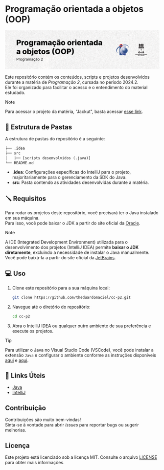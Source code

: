 # Programação orientada a objetos (OOP)

<picture>
  <source media="(prefers-color-scheme: dark)" srcset="./.github/cover.png">
  <source media="(prefers-color-scheme: light)" srcset="./.github/cover_light.png">
  <img alt="Programação orientada a objetos (OOP)" src="/.github/cover_light.png">
</picture>

Este repositório contém os conteúdos, scripts e projetos desenvolvidos durante a matéria de _Programação 2_, cursada no período 2024.2.  
Ele foi organizado para facilitar o acesso e o entendimento do material estudado.

> [!NOTE]  
> Para acessar o projeto da matéria, "Jackut", basta acessar [esse link](https://github.com/theduardomaciel/p2-jackut).

## 📂 Estrutura de Pastas

A estrutura de pastas do repositório é a seguinte:

```
├── .idea
├── src
│   ├── [scripts desenvolvidos (.java)]
└── README.md
```

- **.idea**: Configurações específicas do IntelliJ para o projeto, majoritariamente para o gerenciamento da SDK do Java.
- **src**: Pasta contendo as atividades desenvolvidas durante a matéria.

## 🪛 Requisitos

Para rodar os projetos deste repositório, você precisará ter o Java instalado em sua máquina.  
Para isso, você pode baixar o JDK a partir do site oficial da [Oracle](https://www.oracle.com/java/technologies/javase-jdk11-downloads.html).

> [!NOTE]  
> A IDE (Integrated Development Environment) utilizada para o desenvolvimento dos projetos (IntelliJ IDEA) permite **baixar o JDK diretamente**, excluindo a necessidade de instalar o Java manualmente.  
> Você pode baixá-la a partir do site oficial da [JetBrains](https://www.jetbrains.com/idea/download/).

## 💻 Uso

1. Clone este repositório para a sua máquina local:

   ```bash
   git clone https://github.com/theduardomaciel/cc-p2.git
   ```

2. Navegue até o diretório do repositório:

   ```bash
   cd cc-p2
   ```

3. Abra o IntelliJ IDEA ou qualquer outro ambiente de sua preferência e execute os projetos.

> [!TIP]
> Para utilizar o Java no Visual Studio Code (VSCode), você pode instalar a extensão `Java` e configurar o ambiente conforme as instruções disponíveis [aqui](https://code.visualstudio.com/docs/languages/java) e [aqui](https://code.visualstudio.com/docs/java/java-tutorial).

## 🔗 Links Úteis

- [Java](https://www.java.com/pt-BR/)
- [IntelliJ](https://www.jetbrains.com/pt-br/idea/download/)

## Contribuição

Contribuições são muito bem-vindas!  
Sinta-se à vontade para abrir _issues_ para reportar bugs ou sugerir melhorias.

## Licença

Este projeto está licenciado sob a licença MIT. Consulte o arquivo [LICENSE](LICENSE) para obter mais informações.